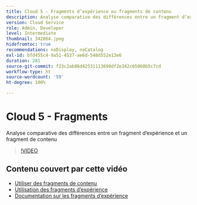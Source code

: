 ```yaml
---
title: Cloud 5 - Fragments d’expérience ou fragments de contenu
description: Analyse comparative des différences entre un fragment d’expérience et un fragment de contenu
version: Cloud Service
role: Admin, Developer
level: Intermediate
thumbnail: 342864.jpeg
hidefromtoc: true
recommendations: noDisplay, noCatalog
exl-id: bfd455c4-9a51-4537-ae6d-548d552e13e6
duration: 281
source-git-commit: f23c2ab86d42531113690df2e342c65060b5c7cd
workflow-type: ht
source-wordcount: '59'
ht-degree: 100%

---
```


# Cloud 5 - Fragments

Analyse comparative des différences entre un fragment d’expérience et un fragment de contenu

>[!VIDEO](https://video.tv.adobe.com/v/342864?quality=12&learn=on)

## Contenu couvert par cette vidéo

+ [Utiliser des fragments de contenu](https://experienceleague.adobe.com/docs/experience-manager-cloud-service/content/assets/content-fragments/content-fragments.html?lang=fr)
+ [Utilisation des fragments d’expérience](https://experienceleague.adobe.com/docs/experience-manager-learn/sites/experience-fragments/experience-fragments-feature-video-use.html?lang=fr)
+ [Documentation sur les fragments d’expérience](https://experienceleague.adobe.com/docs/experience-manager-cloud-service/content/sites/authoring/fundamentals/experience-fragments.html?lang=fr)